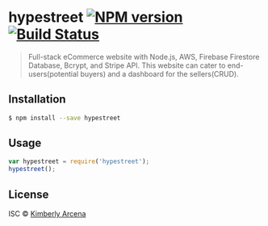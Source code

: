 # hypestreet [![NPM version](https://badge.fury.io/js/hypestreet.svg)](0.1.0) [![Build Status](https://travis-ci.org/Kim-Arcena/hypestreet.svg?branch=main)](https://travis-ci.org/Kim-Arcena/hypestreet)

> Full-stack eCommerce website with Node.js, AWS, Firebase Firestore Database, Bcrypt, and Stripe API. This website can cater to end-users(potential buyers) and a dashboard for the sellers(CRUD).

## Installation

```sh
$ npm install --save hypestreet
```

## Usage

```js
var hypestreet = require('hypestreet');
hypestreet();
```

## License

ISC © [Kimberly Arcena](https://www.linkedin.com/in/kimberly-arcena/)
